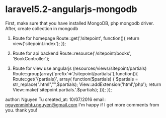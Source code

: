 # laravel5.2-angularjs-mongodb<br>
First, make sure that you have installed MongoDB, php mongodb driver.
After, create collection in mongodb
1. Route for homepage
Route::get('/sitepoint', function(){
    return view('sitepoint.index');
});
2. Route for api backend
Route::resource('/sitepoint/books', 'BookController');

3. Route for view use angularjs (resources/views/sitepoint/partials)
Route::group(array('prefix'=>'/sitepoint/partials/'),function(){
    Route::get('{partials}', array( function($partials)
    {
        $partials = str_replace(".html","",$partials);
        View::addExtension('html','php');
        return View::make('sitepoint.partials.'.$partials);
    }));
});

author: Nguyen Tu
created_at: 10/07/2016
email: nguyenminhtu.nguyen@gmail.com
I'm happy if I get more comments from you. thank you!
